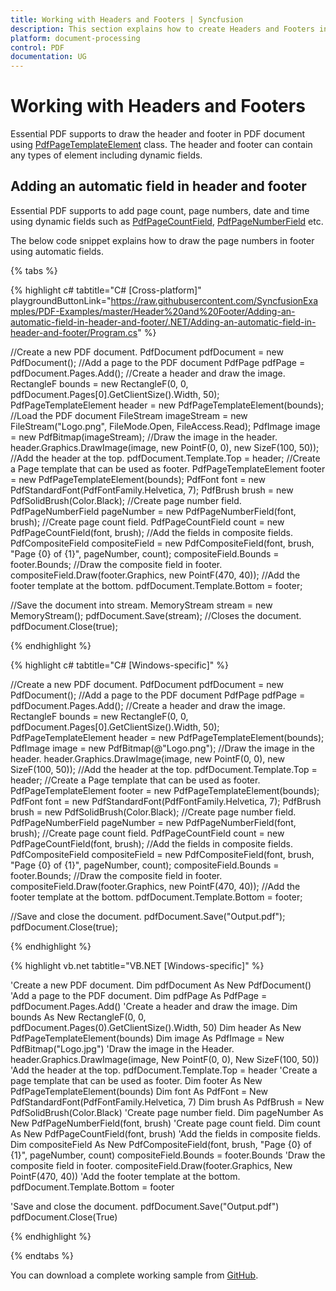 ```yaml
---
title: Working with Headers and Footers | Syncfusion
description: This section explains how to create Headers and Footers in the PDF document using Syncfusion .NET PDF library
platform: document-processing
control: PDF
documentation: UG
---
```

# Working with Headers and Footers 

Essential PDF supports to draw the header and footer in PDF document using [PdfPageTemplateElement](https://help.syncfusion.com/cr/document-processing/Syncfusion.Pdf.PdfPageTemplateElement.html) class. The header and footer can contain any types of element including dynamic fields.

## Adding an automatic field in header and footer

Essential PDF supports to add page count, page numbers, date and time using dynamic fields such as [PdfPageCountField](https://help.syncfusion.com/cr/document-processing/Syncfusion.Pdf.PdfPageCountField.html), [PdfPageNumberField](https://help.syncfusion.com/cr/document-processing/Syncfusion.Pdf.PdfPageNumberField.html) etc.

The below code snippet explains how to draw the page numbers in footer using automatic fields.

{% tabs %}  

{% highlight c# tabtitle="C# [Cross-platform]" playgroundButtonLink="https://raw.githubusercontent.com/SyncfusionExamples/PDF-Examples/master/Header%20and%20Footer/Adding-an-automatic-field-in-header-and-footer/.NET/Adding-an-automatic-field-in-header-and-footer/Program.cs" %} 

//Create a new PDF document.
PdfDocument pdfDocument = new PdfDocument();
//Add a page to the PDF document
PdfPage pdfPage = pdfDocument.Pages.Add();
//Create a header and draw the image.
RectangleF bounds = new RectangleF(0, 0, pdfDocument.Pages[0].GetClientSize().Width, 50);
PdfPageTemplateElement header = new PdfPageTemplateElement(bounds);
//Load the PDF document
FileStream imageStream = new FileStream("Logo.png", FileMode.Open, FileAccess.Read);
PdfImage image = new PdfBitmap(imageStream);
//Draw the image in the header.
header.Graphics.DrawImage(image, new PointF(0, 0), new SizeF(100, 50));
//Add the header at the top.
pdfDocument.Template.Top = header;
//Create a Page template that can be used as footer.
PdfPageTemplateElement footer = new PdfPageTemplateElement(bounds);
PdfFont font = new PdfStandardFont(PdfFontFamily.Helvetica, 7);
PdfBrush brush = new PdfSolidBrush(Color.Black);
//Create page number field.
PdfPageNumberField pageNumber = new PdfPageNumberField(font, brush);
//Create page count field.
PdfPageCountField count = new PdfPageCountField(font, brush);
//Add the fields in composite fields.
PdfCompositeField compositeField = new PdfCompositeField(font, brush, "Page {0} of {1}", pageNumber, count);
compositeField.Bounds = footer.Bounds;
//Draw the composite field in footer.
compositeField.Draw(footer.Graphics, new PointF(470, 40));
//Add the footer template at the bottom.
pdfDocument.Template.Bottom = footer;

//Save the document into stream.
MemoryStream stream = new MemoryStream();
pdfDocument.Save(stream);
//Closes the document.
pdfDocument.Close(true);

{% endhighlight %}

{% highlight c# tabtitle="C# [Windows-specific]" %}

//Create a new PDF document.
PdfDocument pdfDocument = new PdfDocument();
//Add a page to the PDF document
PdfPage pdfPage = pdfDocument.Pages.Add();
//Create a header and draw the image.
RectangleF bounds = new RectangleF(0, 0, pdfDocument.Pages[0].GetClientSize().Width, 50);
PdfPageTemplateElement header = new PdfPageTemplateElement(bounds);
PdfImage image = new PdfBitmap(@"Logo.png");
//Draw the image in the header.
header.Graphics.DrawImage(image, new PointF(0, 0), new SizeF(100, 50));
//Add the header at the top.
pdfDocument.Template.Top = header;
//Create a Page template that can be used as footer.
PdfPageTemplateElement footer = new PdfPageTemplateElement(bounds);
PdfFont font = new PdfStandardFont(PdfFontFamily.Helvetica, 7);
PdfBrush brush = new PdfSolidBrush(Color.Black);
//Create page number field.
PdfPageNumberField pageNumber = new PdfPageNumberField(font, brush);
//Create page count field.
PdfPageCountField count = new PdfPageCountField(font, brush);
//Add the fields in composite fields.
PdfCompositeField compositeField = new PdfCompositeField(font, brush, "Page {0} of {1}", pageNumber, count);
compositeField.Bounds = footer.Bounds;
//Draw the composite field in footer.
compositeField.Draw(footer.Graphics, new PointF(470, 40));
//Add the footer template at the bottom.
pdfDocument.Template.Bottom = footer;

//Save and close the document.
pdfDocument.Save("Output.pdf");
pdfDocument.Close(true);

{% endhighlight %}

{% highlight vb.net tabtitle="VB.NET [Windows-specific]" %}

'Create a new PDF document.
Dim pdfDocument As New PdfDocument()
'Add a page to the PDF document.
Dim pdfPage As PdfPage = pdfDocument.Pages.Add()
'Create a header and draw the image.
Dim bounds As New RectangleF(0, 0, pdfDocument.Pages(0).GetClientSize().Width, 50)
Dim header As New PdfPageTemplateElement(bounds)
Dim image As PdfImage = New PdfBitmap("Logo.jpg")
'Draw the image in the Header.
header.Graphics.DrawImage(image, New PointF(0, 0), New SizeF(100, 50))
'Add the header at the top.
pdfDocument.Template.Top = header
'Create a page template that can be used as footer.
Dim footer As New PdfPageTemplateElement(bounds)
Dim font As PdfFont = New PdfStandardFont(PdfFontFamily.Helvetica, 7)
Dim brush As PdfBrush = New PdfSolidBrush(Color.Black)
'Create page number field.
Dim pageNumber As New PdfPageNumberField(font, brush)
'Create page count field.
Dim count As New PdfPageCountField(font, brush)
'Add the fields in composite fields.
Dim compositeField As New PdfCompositeField(font, brush, "Page {0} of {1}", pageNumber, count)
compositeField.Bounds = footer.Bounds
'Draw the composite field in footer.
compositeField.Draw(footer.Graphics, New PointF(470, 40))
'Add the footer template at the bottom.
pdfDocument.Template.Bottom = footer

'Save and close the document.
pdfDocument.Save("Output.pdf")
pdfDocument.Close(True)

{% endhighlight %}

{% endtabs %}  

You can download a complete working sample from [GitHub](https://github.com/SyncfusionExamples/PDF-Examples/tree/master/Header%20and%20Footer/Adding-an-automatic-field-in-header-and-footer). 